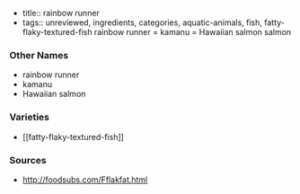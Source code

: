 - title:: rainbow runner
- tags:: unreviewed, ingredients, categories, aquatic-animals, fish, fatty-flaky-textured-fish
rainbow runner = kamanu = Hawaiian salmon salmon

### Other Names

* rainbow runner
* kamanu
* Hawaiian salmon

### Varieties

* [[fatty-flaky-textured-fish]]

### Sources
* http://foodsubs.com/Fflakfat.html
